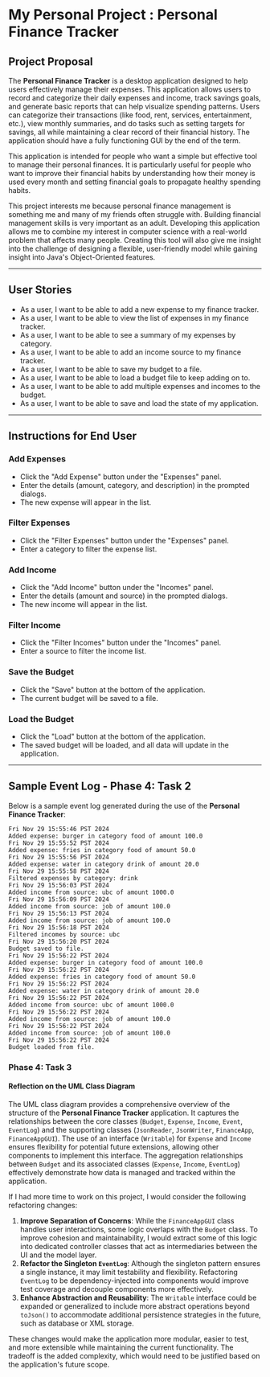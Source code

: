 # My Personal Project : Personal Finance Tracker

## Project Proposal
The **Personal Finance Tracker** is a desktop application designed to help users effectively manage their expenses. This application allows users to record and categorize their daily expenses and income, track savings goals, and generate basic reports that can help visualize spending patterns. Users can categorize their transactions (like food, rent, services, entertainment, etc.), view monthly summaries, and do tasks such as setting targets for savings, all while maintaining a clear record of their financial history. The application should have a fully functioning GUI by the end of the term.

This application is intended for people who want a simple but effective tool to manage their personal finances. It is particularly useful for people who want to improve their financial habits by understanding how their money is used every month and setting financial goals to propagate healthy spending habits.

This project interests me because personal finance management is something me and many of my friends often struggle with. Building financial management skills is very important as an adult. Developing this application allows me to combine my interest in computer science with a real-world problem that affects many people. Creating this tool will also give me insight into the challenge of designing a flexible, user-friendly model while gaining insight into Java's Object-Oriented features.

---

## User Stories
- As a user, I want to be able to add a new expense to my finance tracker.
- As a user, I want to be able to view the list of expenses in my finance tracker.
- As a user, I want to be able to see a summary of my expenses by category.
- As a user, I want to be able to add an income source to my finance tracker.
- As a user, I want to be able to save my budget to a file.
- As a user, I want to be able to load a budget file to keep adding on to.
- As a user, I want to be able to add multiple expenses and incomes to the budget.
- As a user, I want to be able to save and load the state of my application.

---

## Instructions for End User

### Add Expenses
- Click the "Add Expense" button under the "Expenses" panel.
- Enter the details (amount, category, and description) in the prompted dialogs.
- The new expense will appear in the list.

### Filter Expenses
- Click the "Filter Expenses" button under the "Expenses" panel.
- Enter a category to filter the expense list.

### Add Income
- Click the "Add Income" button under the "Incomes" panel.
- Enter the details (amount and source) in the prompted dialogs.
- The new income will appear in the list.

### Filter Income
- Click the "Filter Incomes" button under the "Incomes" panel.
- Enter a source to filter the income list.

### Save the Budget
- Click the "Save" button at the bottom of the application.
- The current budget will be saved to a file.

### Load the Budget
- Click the "Load" button at the bottom of the application.
- The saved budget will be loaded, and all data will update in the application.

---

## Sample Event Log - Phase 4: Task 2
Below is a sample event log generated during the use of the **Personal Finance Tracker**:

```
Fri Nov 29 15:55:46 PST 2024
Added expense: burger in category food of amount 100.0
Fri Nov 29 15:55:52 PST 2024
Added expense: fries in category food of amount 50.0
Fri Nov 29 15:55:56 PST 2024
Added expense: water in category drink of amount 20.0
Fri Nov 29 15:55:58 PST 2024
Filtered expenses by category: drink
Fri Nov 29 15:56:03 PST 2024
Added income from source: ubc of amount 1000.0
Fri Nov 29 15:56:09 PST 2024
Added income from source: job of amount 100.0
Fri Nov 29 15:56:13 PST 2024
Added income from source: job of amount 100.0
Fri Nov 29 15:56:18 PST 2024
Filtered incomes by source: ubc
Fri Nov 29 15:56:20 PST 2024
Budget saved to file.
Fri Nov 29 15:56:22 PST 2024
Added expense: burger in category food of amount 100.0
Fri Nov 29 15:56:22 PST 2024
Added expense: fries in category food of amount 50.0
Fri Nov 29 15:56:22 PST 2024
Added expense: water in category drink of amount 20.0
Fri Nov 29 15:56:22 PST 2024
Added income from source: ubc of amount 1000.0
Fri Nov 29 15:56:22 PST 2024
Added income from source: job of amount 100.0
Fri Nov 29 15:56:22 PST 2024
Added income from source: job of amount 100.0
Fri Nov 29 15:56:22 PST 2024
Budget loaded from file.
```

### Phase 4: Task 3

#### Reflection on the UML Class Diagram

The UML class diagram provides a comprehensive overview of the structure of the **Personal Finance Tracker** application. It captures the relationships between the core classes (`Budget`, `Expense`, `Income`, `Event`, `EventLog`) and the supporting classes (`JsonReader`, `JsonWriter`, `FinanceApp`, `FinanceAppGUI`). The use of an interface (`Writable`) for `Expense` and `Income` ensures flexibility for potential future extensions, allowing other components to implement this interface. The aggregation relationships between `Budget` and its associated classes (`Expense`, `Income`, `EventLog`) effectively demonstrate how data is managed and tracked within the application.

If I had more time to work on this project, I would consider the following refactoring changes:
1. **Improve Separation of Concerns**: While the `FinanceAppGUI` class handles user interactions, some logic overlaps with the `Budget` class. To improve cohesion and maintainability, I would extract some of this logic into dedicated controller classes that act as intermediaries between the UI and the model layer.
2. **Refactor the Singleton `EventLog`**: Although the singleton pattern ensures a single instance, it may limit testability and flexibility. Refactoring `EventLog` to be dependency-injected into components would improve test coverage and decouple components more effectively.
3. **Enhance Abstraction and Reusability**: The `Writable` interface could be expanded or generalized to include more abstract operations beyond `toJson()` to accommodate additional persistence strategies in the future, such as database or XML storage.

These changes would make the application more modular, easier to test, and more extensible while maintaining the current functionality. The tradeoff is the added complexity, which would need to be justified based on the application's future scope.